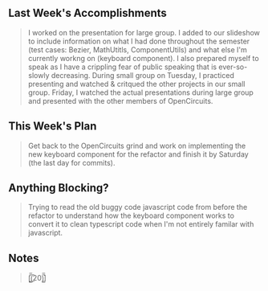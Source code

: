 ## Last Week's Accomplishments

> I worked on the presentation for large group. I added to our slideshow to include information on what I had done throughout the semester (test cases: Bezier, MathUtitls, ComponentUtils) and what else I'm currently workng on (keyboard component). I also prepared myself to speak as I have a crippling fear of public speaking that is ever-so-slowly decreasing. During small group on Tuesday, I practiced presenting and watched & critqued the other projects in our small group. Friday, I watched the actual presentations during large group and presented with the other members of OpenCircuits. 

## This Week's Plan

> Get back to the OpenCircuits grind and work on implementing the new keyboard component for the refactor and finish it by Saturday (the last day for commits).

## Anything Blocking?

> Trying to read the old buggy code javascript code from before the refactor to understand how the keyboard component works to convert it to clean typescript code when I'm not entirely familar with javascript. 

## Notes

>  [̲̅$̲̅(̲̅20)̲̅$̲̅]
